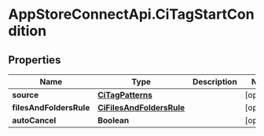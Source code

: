 # AppStoreConnectApi.CiTagStartCondition

## Properties

Name | Type | Description | Notes
------------ | ------------- | ------------- | -------------
**source** | [**CiTagPatterns**](CiTagPatterns.md) |  | [optional] 
**filesAndFoldersRule** | [**CiFilesAndFoldersRule**](CiFilesAndFoldersRule.md) |  | [optional] 
**autoCancel** | **Boolean** |  | [optional] 


